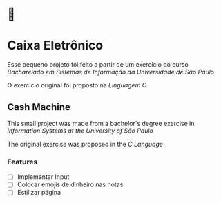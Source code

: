 # :bank:

# Caixa Eletrônico


Esse pequeno projeto foi feito a partir de um exercício do curso *Bacharelado em Sistemas de Informação da Universidade de São Paulo* 

O exercício original foi proposto na *Linguagem C*

## Cash Machine


This small project was made from a bachelor's degree exercise in *Information Systems at the University of São Paulo*

The original exercise was proposed in the *C Language*

### Features
- [ ] Implementar Input
- [ ] Colocar emojis de dinheiro nas notas
- [ ] Estilizar página
